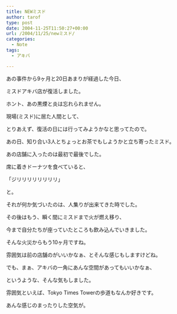 ```yaml
---
title: NEWミスド
author: tarof
type: post
date: 2004-11-25T11:50:27+00:00
url: /2004/11/25/newミスド/
categories:
  - Note
tags:
  - アキバ

---
```

あの事件から9ヶ月と20日あまりが経過した今日、
  
ミスドアキバ店が復活しました。

ホント、あの黒煙と炎は忘れられません。

現場(ミスド)に居た人間として、
  
とりあえず、復活の日には行ってみようかなと思ってたので。

あの日、知り合い3人とちょっとお茶でもしようかと立ち寄ったミスド。
  
あの店舗に入ったのは最初で最後でした。

席に着きドーナツを食べていると、
  
「ジリリリリリリリリ」
  
と。
  
それが何か気づいたのは、人集りが出来てきた時でした。

その後はもう、瞬く間にミスドまで火が燃え移り、
  
今まで自分たちが座っていたところも飲み込んでいきました。

そんな火災からもう10ヶ月ですね。
  
雰囲気は前の店舗のがいいかなぁ、とそんな感じもしますけどね。
  
でも、まぁ、アキバの一角にあんな空間があってもいいかなぁ、
  
というような、そんな気もしました。

雰囲気といえば、Tokyo Times Towerの歩道もなんか好きです。
  
あんな感じのまったりした空気が。